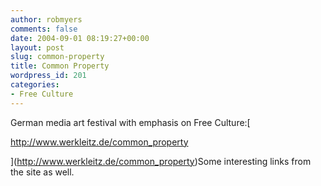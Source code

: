 ```yaml
---
author: robmyers
comments: false
date: 2004-09-01 08:19:27+00:00
layout: post
slug: common-property
title: Common Property
wordpress_id: 201
categories:
- Free Culture
---
```


German media art festival with emphasis on Free Culture:[  
  
http://www.werkleitz.de/common_property  
  
](http://www.werkleitz.de/common_property)Some interesting links from the site as well.[  
](http://www.werkleitz.de/common_property)

  


